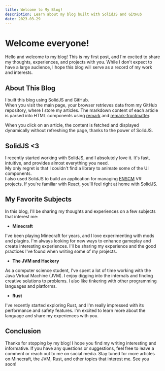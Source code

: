 ```yaml
---
title: Welcome to My Blog!
description: Learn about my blog built with SolidJS and GitHub
date: 2023-03-29
---
```


# Welcome everyone!

Hello and welcome to my blog! This is my first post, and I'm excited to share my thoughts, experiences, and projects with you. While I don't expect to have a large audience, I hope this blog will serve as a record of my work and interests.

## About This Blog

I built this blog using SolidJS and GitHub.  
When you visit the main page, your browser retrieves data from my GitHub repository, where I store my articles. The markdown content of each article is parsed into HTML components using [remark](https://github.com/remarkjs/remark) and [remark-frontmatter](https://github.com/remarkjs/remark-frontmatter).  

When you click on an article, the content is fetched and displayed dynamically without refreshing the page, thanks to the power of SolidJS. 

## SolidJS <3

I recently started working with SolidJS, and I absolutely love it. It's fast, intuitive, and provides almost everything you need.  
My only regret is that I couldn't find a library to animate some of the UI components.  
I also used SolidJS to build an application for managing [ENSCM](https://www.enscm.fr/fr/) VR projects. If you're familiar with React, you'll feel right at home with SolidJS.

## My Favorite Subjects

In this blog, I'll be sharing my thoughts and experiences on a few subjects that interest me:

- **Minecraft**

I've been playing Minecraft for years, and I love experimenting with mods and plugins. I'm always looking for new ways to enhance gameplay and create interesting experiences. I'll be sharing my experience and the good practices I've found when writing some of my projects.

- **The JVM and Hackery**

As a computer science student, I've spent a lot of time working with the Java Virtual Machine (JVM). I enjoy digging into the internals and finding creative solutions to problems. I also like tinkering with other programming languages and platforms.

- **Rust**

I've recently started exploring Rust, and I'm really impressed with its performance and safety features. I'm excited to learn more about the language and share my experiences with you.

## Conclusion

Thanks for stopping by my blog! I hope you find my writing interesting and informative. If you have any questions or suggestions, feel free to leave a comment or reach out to me on social media. Stay tuned for more articles on Minecraft, the JVM, Rust, and other topics that interest me. See you soon!
